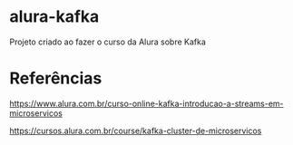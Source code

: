 # alura-kafka

Projeto criado ao fazer o curso da Alura sobre Kafka 

# Referências
https://www.alura.com.br/curso-online-kafka-introducao-a-streams-em-microservicos

https://cursos.alura.com.br/course/kafka-cluster-de-microservicos
